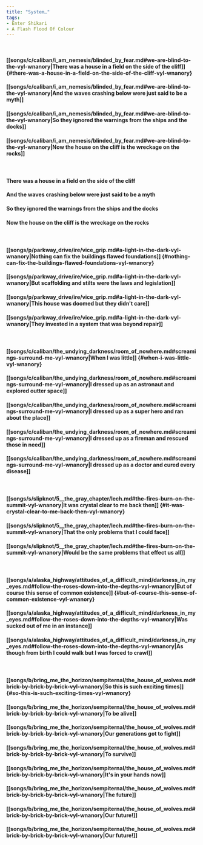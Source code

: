 ```yaml
---
title: "System…"
tags:
- Enter Shikari
- A Flash Flood Of Colour
---
```

&nbsp;
#### [[songs/c/caliban/i_am_nemesis/blinded_by_fear.md#we-are-blind-to-the-vyl-wnanory|There was a house in a field on the side of the cliff]] {#there-was-a-house-in-a-field-on-the-side-of-the-cliff-vyl-wnanory}
#### [[songs/c/caliban/i_am_nemesis/blinded_by_fear.md#we-are-blind-to-the-vyl-wnanory|And the waves crashing below were just said to be a myth]]
#### [[songs/c/caliban/i_am_nemesis/blinded_by_fear.md#we-are-blind-to-the-vyl-wnanory|So they ignored the warnings from the ships and the docks]]
#### [[songs/c/caliban/i_am_nemesis/blinded_by_fear.md#we-are-blind-to-the-vyl-wnanory|Now the house on the cliff is the wreckage on the rocks]]
&nbsp;
#### There was a house in a field on the side of the cliff
#### And the waves crashing below were just said to be a myth
#### So they ignored the warnings from the ships and the docks
#### Now the house on the cliff is the wreckage on the rocks
&nbsp;
#### [[songs/p/parkway_drive/ire/vice_grip.md#a-light-in-the-dark-vyl-wnanory|Nothing can fix the buildings flawed foundations]] {#nothing-can-fix-the-buildings-flawed-foundations-vyl-wnanory}
#### [[songs/p/parkway_drive/ire/vice_grip.md#a-light-in-the-dark-vyl-wnanory|But scaffolding and stilts were the laws and legislation]]
#### [[songs/p/parkway_drive/ire/vice_grip.md#a-light-in-the-dark-vyl-wnanory|This house was doomed but they didn't care]]
#### [[songs/p/parkway_drive/ire/vice_grip.md#a-light-in-the-dark-vyl-wnanory|They invested in a system that was beyond repair]]
&nbsp;
#### [[songs/c/caliban/the_undying_darkness/room_of_nowhere.md#screamings-surround-me-vyl-wnanory|When I was little]] {#when-i-was-little-vyl-wnanory}
#### [[songs/c/caliban/the_undying_darkness/room_of_nowhere.md#screamings-surround-me-vyl-wnanory|I dressed up as an astronaut and explored outter space]]
#### [[songs/c/caliban/the_undying_darkness/room_of_nowhere.md#screamings-surround-me-vyl-wnanory|I dressed up as a super hero and ran about the place]]
#### [[songs/c/caliban/the_undying_darkness/room_of_nowhere.md#screamings-surround-me-vyl-wnanory|I dressed up as a fireman and rescued those in need]]
#### [[songs/c/caliban/the_undying_darkness/room_of_nowhere.md#screamings-surround-me-vyl-wnanory|I dressed up as a doctor and cured every disease]]
&nbsp;
#### [[songs/s/slipknot/5__the_gray_chapter/lech.md#the-fires-burn-on-the-summit-vyl-wnanory|It was crystal clear to me back then]] {#it-was-crystal-clear-to-me-back-then-vyl-wnanory}
#### [[songs/s/slipknot/5__the_gray_chapter/lech.md#the-fires-burn-on-the-summit-vyl-wnanory|That the only problems that I could face]]
#### [[songs/s/slipknot/5__the_gray_chapter/lech.md#the-fires-burn-on-the-summit-vyl-wnanory|Would be the same problems that effect us all]]
&nbsp;
#### [[songs/a/alaska_highway/attitudes_of_a_difficult_mind/darkness_in_my_eyes.md#follow-the-roses-down-into-the-depths-vyl-wnanory|But of course this sense of common existence]] {#but-of-course-this-sense-of-common-existence-vyl-wnanory}
#### [[songs/a/alaska_highway/attitudes_of_a_difficult_mind/darkness_in_my_eyes.md#follow-the-roses-down-into-the-depths-vyl-wnanory|Was sucked out of me in an instance]]
#### [[songs/a/alaska_highway/attitudes_of_a_difficult_mind/darkness_in_my_eyes.md#follow-the-roses-down-into-the-depths-vyl-wnanory|As though from birth I could walk but I was forced to crawl]]
&nbsp;
#### [[songs/b/bring_me_the_horizon/sempiternal/the_house_of_wolves.md#brick-by-brick-by-brick-vyl-wnanory|So this is such exciting times]] {#so-this-is-such-exciting-times-vyl-wnanory}
#### [[songs/b/bring_me_the_horizon/sempiternal/the_house_of_wolves.md#brick-by-brick-by-brick-vyl-wnanory|To be alive]]
#### [[songs/b/bring_me_the_horizon/sempiternal/the_house_of_wolves.md#brick-by-brick-by-brick-vyl-wnanory|Our generations got to fight]]
#### [[songs/b/bring_me_the_horizon/sempiternal/the_house_of_wolves.md#brick-by-brick-by-brick-vyl-wnanory|To survive]]
#### [[songs/b/bring_me_the_horizon/sempiternal/the_house_of_wolves.md#brick-by-brick-by-brick-vyl-wnanory|It's in your hands now]]
#### [[songs/b/bring_me_the_horizon/sempiternal/the_house_of_wolves.md#brick-by-brick-by-brick-vyl-wnanory|The future]]
#### [[songs/b/bring_me_the_horizon/sempiternal/the_house_of_wolves.md#brick-by-brick-by-brick-vyl-wnanory|Our future!]]
#### [[songs/b/bring_me_the_horizon/sempiternal/the_house_of_wolves.md#brick-by-brick-by-brick-vyl-wnanory|Our future!]]
